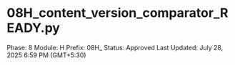 # 08H_content_version_comparator_READY.py

Phase: 8
Module: H
Prefix: 08H_
Status: Approved
Last Updated: July 28, 2025 6:59 PM (GMT+5:30)
